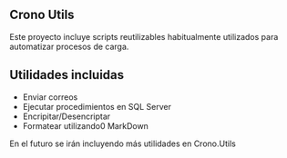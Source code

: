 

Crono Utils
------------

Este proyecto incluye scripts reutilizables habitualmente utilizados para automatizar procesos de carga.

Utilidades incluidas
---------------------


+ Enviar correos
+ Ejecutar procedimientos en SQL Server
+ Encripitar/Desencriptar
+ Formatear utilizando0 MarkDown

En el futuro se irán incluyendo más utilidades en Crono.Utils



